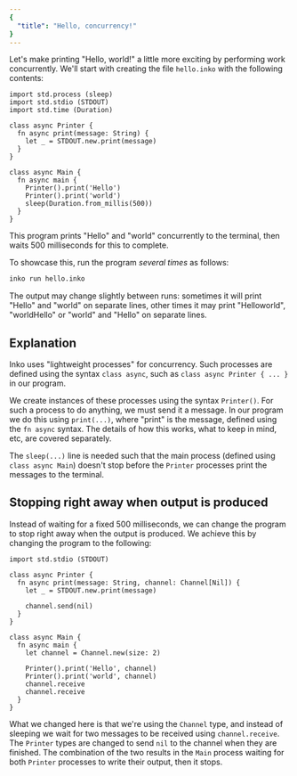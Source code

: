 ```yaml
---
{
  "title": "Hello, concurrency!"
}
---
```


Let's make printing "Hello, world!" a little more exciting by performing work
concurrently. We'll start with creating the file `hello.inko` with the following
contents:

```inko
import std.process (sleep)
import std.stdio (STDOUT)
import std.time (Duration)

class async Printer {
  fn async print(message: String) {
    let _ = STDOUT.new.print(message)
  }
}

class async Main {
  fn async main {
    Printer().print('Hello')
    Printer().print('world')
    sleep(Duration.from_millis(500))
  }
}
```

This program prints "Hello" and "world" concurrently to the terminal, then waits
500 milliseconds for this to complete.

To showcase this, run the program _several times_ as follows:

```bash
inko run hello.inko
```

The output may change slightly between runs: sometimes it will print "Hello" and
"world" on separate lines, other times it may print "Helloworld", "worldHello"
or "world" and "Hello" on separate lines.

## Explanation

Inko uses "lightweight processes" for concurrency. Such processes are defined
using the syntax `class async`, such as `class async Printer { ... }` in our
program.

We create instances of these processes using the syntax `Printer()`. For such a
process to do anything, we must send it a message. In our program we do this
using `print(...)`, where "print" is the message, defined using the `fn async`
syntax. The details of how this works, what to keep in mind, etc, are covered
separately.

The `sleep(...)` line is needed such that the main process (defined using
`class async Main`) doesn't stop before the `Printer` processes print the
messages to the terminal.

## Stopping right away when output is produced

Instead of waiting for a fixed 500 milliseconds, we can change the program to
stop right away when the output is produced. We achieve this by changing the
program to the following:

```inko
import std.stdio (STDOUT)

class async Printer {
  fn async print(message: String, channel: Channel[Nil]) {
    let _ = STDOUT.new.print(message)

    channel.send(nil)
  }
}

class async Main {
  fn async main {
    let channel = Channel.new(size: 2)

    Printer().print('Hello', channel)
    Printer().print('world', channel)
    channel.receive
    channel.receive
  }
}
```

What we changed here is that we're using the `Channel` type, and instead of
sleeping we wait for two messages to be received using `channel.receive`. The
`Printer` types are changed to send `nil` to the channel when they are finished.
The combination of the two results in the `Main` process waiting for both
`Printer` processes to write their output, then it stops.
